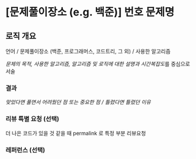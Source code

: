 # [문제풀이장소 (e.g. 백준)] 번호 문제명

## 로직 개요
언어 / 문제풀이장소 (백준, 프로그래머스, 코드트리, 그 외) / 사용한 알고리즘 

*문제의 목적, 사용한 알고리즘, 알고리즘 및 로직에 대한 설명과 시간복잡도*를 중심으로 서술

### 결과
*맞았다면 풀면서 어려웠던 점 또는 중요한 점 / 틀렸다면 틀렸던 이유*

### 리뷰 특별 요청 (선택)
더 나은 코드가 있을 것 같을 때 permalink 로 특정 부분 리뷰요청

### 레퍼런스 (선택) 
